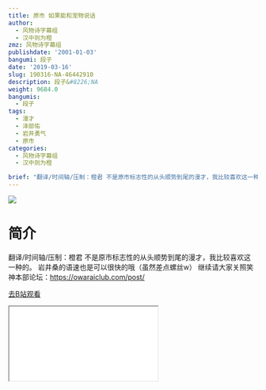 ```yaml
---
title: 原市 如果能和宠物说话
author:
  - 风物诗字幕组
  - 汉中则为橙
zmz: 风物诗字幕组
publishdate: '2001-01-03'
bangumi: 段子
date: '2019-03-16'
slug: 190316-NA-46442910
description: 段子&#8226;NA
weight: 9684.0
bangumis:
  - 段子
tags:
  - 漫才
  - 泽部佑
  - 岩井勇气
  - 原市
categories:
  - 风物诗字幕组
  - 汉中则为橙

brief: "翻译/时间轴/压制：橙君 不是原市标志性的从头顺势到尾的漫才，我比较喜欢这一种的。 岩井桑的语速也是可以很快的哦（虽然差点螺丝w） 继续请大家关照笑神本部论坛：https://owaraiclub.com/post/"
---
```

![](https://i.imgur.com/ihTdrJA.jpg)
# 简介  
翻译/时间轴/压制：橙君
不是原市标志性的从头顺势到尾的漫才，我比较喜欢这一种的。
岩井桑的语速也是可以很快的哦（虽然差点螺丝w）
继续请大家关照笑神本部论坛：https://owaraiclub.com/post/  

[去B站观看](https://www.bilibili.com/video/av46442910/)
<div class ="resp-container"><iframe class="testiframe" src="//player.bilibili.com/player.html?aid=46442910"", scrolling="no", allowfullscreen="true" > </iframe></div> 
